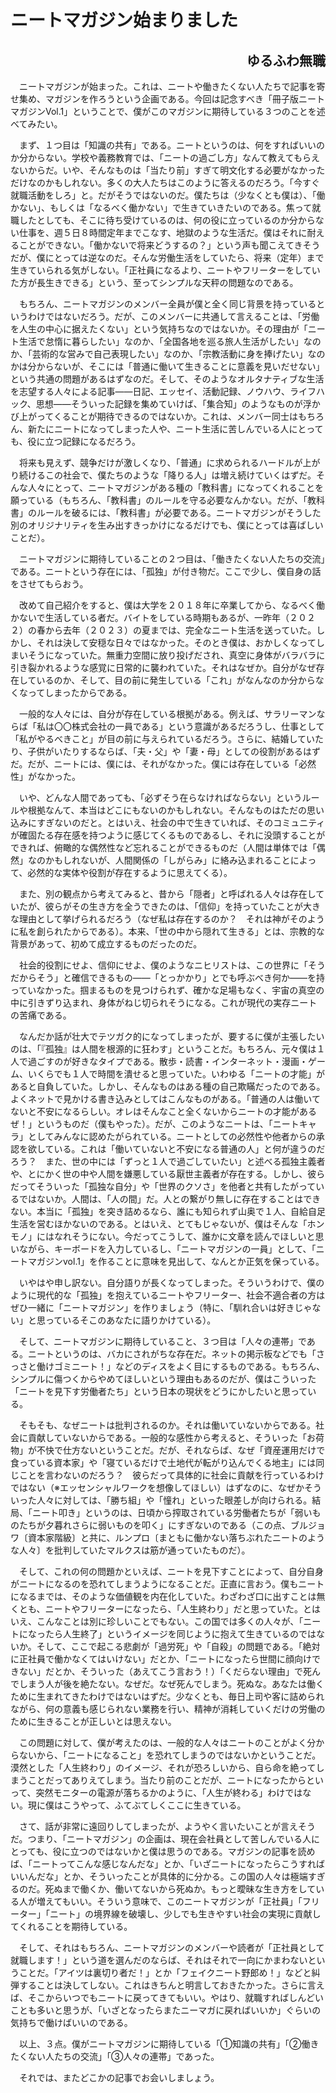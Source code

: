 # ニートマガジン始まりました

<h2 style="text-align: right;">ゆるふわ無職</h2>

　ニートマガジンが始まった。これは、ニートや働きたくない人たちで記事を寄せ集め、マガジンを作ろうという企画である。今回は記念すべき「冊子版ニートマガジンVol.1」ということで、僕がこのマガジンに期待している３つのことを述べてみたい。

　まず、１つ目は「知識の共有」である。ニートというのは、何をすればいいのか分からない。学校や義務教育では、「ニートの過ごし方」なんて教えてもらえないからだ。いや、そんなものは「当たり前」すぎて明文化する必要がなかっただけなのかもしれない。多くの大人たちはこのように答えるのだろう。「今すぐ就職活動をしろ」と。だがそうではないのだ。僕たちは（少なくとも僕は）、「働かない」、もしくは「なるべく働かない」で生きていきたいのである。焦って就職したとしても、そこに待ち受けているのは、何の役に立っているのか分からない仕事を、週５日８時間定年までこなす、地獄のような生活だ。僕はそれに耐えることができない。「働かないで将来どうするの？」という声も聞こえてきそうだが、僕にとっては逆なのだ。そんな労働生活をしていたら、将来（定年）まで生きていられる気がしない。「正社員になるより、ニートやフリーターをしていた方が長生きできる」という、至ってシンプルな天秤の問題なのである。

　もちろん、ニートマガジンのメンバー全員が僕と全く同じ背景を持っているというわけではないだろう。だが、このメンバーに共通して言えることは、「労働を人生の中心に据えたくない」という気持ちなのではないか。その理由が「ニート生活で怠惰に暮らしたい」なのか、「全国各地を巡る旅人生活がしたい」なのか、「芸術的な営みで自己表現したい」なのか、「宗教活動に身を捧げたい」なのかは分からないが、そこには「普通に働いて生きることに意義を見いだせない」という共通の問題があるはずなのだ。そして、そのようなオルタナティブな生活を志望する人々による記事――日記、エッセイ、活動記録、ノウハウ、ライフハック、思想――そういった記録を集めていけば、「集合知」のようなものが浮かび上がってくることが期待できるのではないか。これは、メンバー同士はもちろん、新たにニートになってしまった人や、ニート生活に苦しんでいる人にとっても、役に立つ記録になるだろう。

　将来も見えず、競争だけが激しくなり、「普通」に求められるハードルが上がり続けるこの社会で、僕たちのような「降りる人」は増え続けていくはずだ。そんな人々にとって、ニートマガジンがある種の「教科書」になってくれることを願っている（もちろん、「教科書」のルールを守る必要なんかない。だが、「教科書」のルールを破るには、「教科書」が必要である。ニートマガジンがそうした別のオリジナリティを生み出すきっかけになるだけでも、僕にとっては喜ばしいことだ）。

　ニートマガジンに期待していることの２つ目は、「働きたくない人たちの交流」である。ニートという存在には、「孤独」が付き物だ。ここで少し、僕自身の話をさせてもらおう。

　改めて自己紹介をすると、僕は大学を２０１８年に卒業してから、なるべく働かないで生活している者だ。バイトをしている時期もあるが、一昨年（２０２２）の春から去年（２０２３）の夏までは、完全なニート生活を送っていた。しかし、それは決して安穏な日々ではなかった。そのとき僕は、おかしくなってしまいそうになっていた。無重力空間に放り投げだされ、真空に身体がバラバラに引き裂かれるような感覚に日常的に襲われていた。それはなぜか。自分がなぜ存在しているのか、そして、目の前に発生している「これ」がなんなのか分からなくなってしまったからである。

　一般的な人々には、自分が存在している根拠がある。例えば、サラリーマンならば「私は〇〇株式会社の一員である」という意識があるだろうし、仕事として「私がやるべきこと」が目の前に与えられているだろう。さらに、結婚していたり、子供がいたりするならば、「夫・父」や「妻・母」としての役割があるはずだ。だが、ニートには、僕には、それがなかった。僕には存在している「必然性」がなかった。

　いや、どんな人間であっても、「必ずそう在らなければならない」というルールや根拠なんて、本当はどこにもないのかもしれない。そんなものはただの思い込みにすぎないのだと。とはいえ、社会の中で生きていれば、そのコミュニティが確固たる存在感を持つように感じてくるものであるし、それに没頭することができれば、俯瞰的な偶然性など忘れることができるものだ（人間は単体では「偶然」なのかもしれないが、人間関係の「しがらみ」に絡み込まれることによって、必然的な実体や役割が存在するように思えてくる）。

　また、別の観点から考えてみると、昔から「隠者」と呼ばれる人々は存在していたが、彼らがその生き方を全うできたのは、「信仰」を持っていたことが大きな理由として挙げられるだろう（なぜ私は存在するのか？　それは神がそのように私を創られたからである）。本来、「世の中から隠れて生きる」とは、宗教的な背景があって、初めて成立するものだったのだ。

　社会的役割にせよ、信仰にせよ、僕のようなニヒリストは、この世界に「そうだからそう」と確信できるもの――「とっかかり」とでも呼ぶべき何か――を持っていなかった。掴まるものを見つけられず、確かな足場もなく、宇宙の真空の中に引きずり込まれ、身体がねじ切られそうになる。これが現代の実存ニートの苦痛である。

　なんだか話が壮大でテツガク的になってしまったが、要するに僕が主張したいのは、「『孤独』は人間を根源的に狂わす」ということだ。もちろん、元々僕は１人で過ごすのが好きなタイプである。散歩・読書・インターネット・漫画・ゲーム、いくらでも１人で時間を潰せると思っていた。いわゆる「ニートの才能」があると自負していた。しかし、そんなものはある種の自己欺瞞だったのである。よくネットで見かける書き込みとしてはこんなものがある。「普通の人は働いてないと不安になるらしい。オレはそんなこと全くないからニートの才能があるぜ！」というものだ（僕もやった）。だが、このようなニートは、「ニートキャラ」としてみんなに認めたがられている。ニートとしての必然性や他者からの承認を欲している。これは「働いていないと不安になる普通の人」と何が違うのだろう？　また、世の中には「ずっと１人で過ごしていたい」と述べる孤独主義者や、とにかく世の中や人間を嫌悪している厭世主義者が存在する。しかし、彼らだってそういった「孤独な自分」や「世界のクソさ」を他者と共有したがっているではないか。人間は、「人の間」だ。人との繋がり無しに存在することはできない。本当に「孤独」を突き詰めるなら、誰にも知られず山奥で１人、自給自足生活を営むほかないのである。とはいえ、とてもじゃないが、僕はそんな「ホンモノ」にはなれそうにない。今だってこうして、誰かに文章を読んでほしいと思いながら、キーボードを入力しているし、「ニートマガジンの一員」として、「ニートマガジンvol.1」を作ることに意味を見出して、なんとか正気を保っている。

　いやはや申し訳ない。自分語りが長くなってしまった。そういうわけで、僕のように現代的な「孤独」を抱えているニートやフリーター、社会不適合者の方はぜひ一緒に「ニートマガジン」を作りましょう（特に、「馴れ合いは好きじゃない」と思っているそこのあなたに語りかけている）。

　そして、ニートマガジンに期待していること、３つ目は「人々の連帯」である。ニートというのは、バカにされがちな存在だ。ネットの掲示板などでも「さっさと働けゴミニート！」などのディスをよく目にするものである。もちろん、シンプルに傷つくからやめてほしいという理由もあるのだが、僕はこういった「ニートを見下す労働者たち」という日本の現状をどうにかしたいと思っている。

　そもそも、なぜニートは批判されるのか。それは働いていないからである。社会に貢献していないからである。一般的な感性から考えると、そういった「お荷物」が不快で仕方ないということだ。だが、それならば、なぜ「資産運用だけで食っている資本家」や「寝ているだけで土地代が転がり込んでくる地主」には同じことを言わないのだろう？　彼らだって具体的に社会に貢献を行っているわけではない（※エッセンシャルワークを想像してほしい）はずなのに、なぜかそういった人々に対しては、「勝ち組」や「憧れ」といった眼差しが向けられる。結局、「ニート叩き」というのは、日頃から搾取されている労働者たちが「弱いものたちが夕暮れさらに弱いものを叩く」にすぎないのである（この点、ブルジョワ〔資本家階級〕と共に、ルンプロ〔まともに働かない落ちぶれたニートのような人々〕を批判していたマルクスは筋が通っていたものだ）。

　そして、これの何の問題かといえば、ニートを見下すことによって、自分自身がニートになるのを恐れてしまうようになることだ。正直に言おう。僕もニートになるまでは、そのような価値観を内在化していた。わざわざ口に出すことは無くとも、ニートやフリーターになったら、「人生終わり」だと思っていた。とはいえ、こんなことは別に珍しいことでもない。この国では多くの人々が、「ニートになったら人生終了」というイメージを同じように抱えて生きているのではないか。そして、ここで起こる悲劇が「過労死」や「自殺」の問題である。「絶対に正社員で働かなくてはいけない」だとか、「ニートになったら世間に顔向けできない」だとか、そういった（あえてこう言おう！）「くだらない理由」で死んでしまう人が後を絶たない。なぜだ。なぜ死んでしまう。死ぬな。あなたは働くために生まれてきたわけではないはずだ。少なくとも、毎日上司や客に詰められながら、何の意義も感じられない業務を行い、精神が消耗していくだけの労働のために生きることが正しいとは思えない。

　この問題に対して、僕が考えたのは、一般的な人々はニートのことがよく分からないから、「ニートになること」を恐れてしまうのではないかということだ。漠然とした「人生終わり」のイメージ、それが恐ろしいから、自ら命を絶ってしまうことだってありえてしまう。当たり前のことだが、ニートになったからといって、突然モニターの電源が落ちるかのように、「人生が終わる」わけではない。現に僕はこうやって、ふてぶてしくここに生きている。

　さて、話が非常に遠回りしてしまったが、ようやく言いたいことが言えそうだ。つまり、「ニートマガジン」の企画は、現在会社員として苦しんでいる人にとっても、役に立つのではないかと僕は思うのである。マガジンの記事を読めば、「ニートってこんな感じなんだな」とか、「いざニートになったらこうすればいいんだな」とか、そういったことが具体的に分かる。この国の人々は極端すぎるのだ。死ぬまで働くか、働いてないから死ぬか。もっと曖昧な生き方をしている人が増えてもいい。そういう意味で、このニートマガジンが「正社員」「フリーター」「ニート」の境界線を破壊し、少しでも生きやすい社会の実現に貢献してくれることを期待している。

　そして、それはもちろん、ニートマガジンのメンバーや読者が「正社員として就職します！」という道を選んだのならば、それはそれで一向にかまわないということだ。「アイツは裏切り者だ！」とか「フェイクニート野郎め！」などと糾弾することは決してしない。これはきちんと明言しておきたかった。さらに言えば、そこからいつでもニートに戻ってきてもいい。やはり、就職すればしんどいことも多いと思うが、「いざとなったらまたニーマガに戻ればいいか」ぐらいの気持ちで働けばいいのである。

　以上、３点。僕がニートマガジンに期待している「①知識の共有」「②働きたくない人たちの交流」「③人々の連帯」であった。

　それでは、またどこかの記事でお会いしましょう。